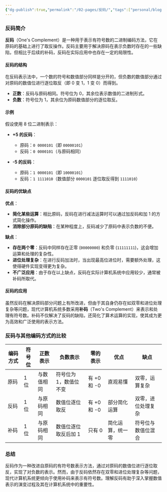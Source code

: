 ```yaml
---
{"dg-publish":true,"permalink":"/02-pages/反码/","tags":["personal/blog","计算机组成原理/数据表示和运算"]}
---
```


### 反码简介

**反码**（One's Complement）是一种用于表示有符号数的二进制编码方法，它在原码的基础上进行了取反操作。反码主要用于解决原码在表示负数时存在的一些缺陷，但相比于后续的补码，反码在实际应用中也存在一定的局限性。

#### 反码的结构

在反码表示法中，一个数的符号和数值部分同样是分开的，但负数的数值部分通过对原码的数值位进行逐位取反（即 0 变 1，1 变 0）而得到。

- **正数**：反码与原码相同。符号位为 0，其余位表示数值的二进制形式。
- **负数**：符号位为 1，其余位为原码数值部分的逐位取反。

#### 示例

假设使用 8 位二进制表示：

- **+5 的反码**：
  - 原码：`0 0000101`（即 `00000101`）
  - 反码：`0 0000101`（与原码相同）

- **-5 的反码**：
  - 原码：`1 0000101`（即 `10000101`）
  - 反码：`1 1111010`（数值部分 `0000101` 逐位取反得到 `1111010`）

#### 反码的优缺点

**优点**：
- **简化某些运算**：相比原码，反码在进行减法运算时可以通过加反码和加 1 的方式简化操作。
- **消除部分原码的缺陷**：在某种程度上，反码减少了原码中表示负数的不便。

**缺点**：
- **存在两个零**：反码中同样存在正零 (`00000000`) 和负零 (`11111111`)，这会增加运算和处理的复杂性。
- **进位处理复杂**：在进行反码加法时，当出现最高位进位时，需要额外处理，这使得硬件实现变得更为复杂。
- **不广泛应用**：由于存在以上缺点，反码在实际计算机系统中应用较少，通常被补码所取代。

#### 反码的应用

虽然反码在解决原码部分问题上有所改进，但由于其自身仍存在如双零和进位处理复杂等问题，现代计算机系统多数采用**补码**（Two's Complement）来表示和处理有符号数。补码不仅解决了反码的缺陷，还简化了算术运算的实现，使其成为更为高效和广泛使用的表示方法。

### 反码与其他编码方式的比较

| 编码方式 | 符号位 | 正数表示 | 负数表示 | 零的表示 | 优点 | 缺点 |
|----------|--------|----------|----------|----------|------|------|
| 原码     | 1 位   | 与数值相同 | 符号位为 1，数值位不变 | 有 +0 和 -0 | 直观易懂 | 双零，运算复杂 |
| 反码     | 1 位   | 与原码相同 | 数值位逐位取反 | 有 +0 和 -0 | 部分简化运算 | 双零，进位处理复杂 |
| 补码     | 1 位   | 与原码相同 | 数值位逐位取反后加 1 | 只有 0 | 简化运算，统一零 | 符号位与数值位混合 |

### 总结

反码作为一种改进自原码的有符号数表示方法，通过对原码的数值位进行逐位取反，实现了对负数的表示。然而，由于反码依然存在双零和进位处理复杂等问题，现代计算机系统更倾向于使用补码来表示有符号数。理解反码有助于深入掌握数值表示的演变过程及其在计算机系统中的重要性。